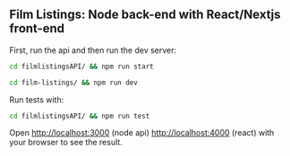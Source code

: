 ## Film Listings: Node back-end with React/Nextjs front-end

First, run the api and then run the dev server:

```bash
cd filmlistingsAPI/ && npm run start

cd film-listings/ && npm run dev
```


Run tests with:
```bash
cd filmlistingsAPI/ && npm run test
```


Open [http://localhost:3000](http://localhost:3000) (node api) [http://localhost:4000](http://localhost:4000) (react) with your browser to see the result.

